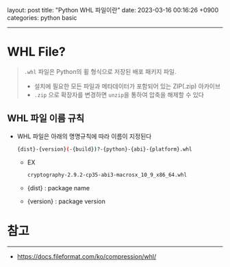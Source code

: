 layout: post
title:  "Python WHL 파일이란"
date:   2023-03-16 00:16:26 +0900
categories: python basic 

---

# WHL File?

> `.whl` 파일은 Python의 휠 형식으로 저장된 배포 패키지 파일.
>
> - 설치에 필요한 모든 파일과 메타데이터가 포함되어 있는 ZIP(.zip) 아카이브
> -  `.zip` 으로 확장자를 변경하면 `unzip`을 통하여 압축을 해제할 수 있다

## WHL 파일 이름 규칙

- WHL 파일은 아래의 명명규칙에 따라 이름이 지정된다

  ```bash
  {dist}-{version}(-{build})?-{python}-{abi}-{platform}.whl
  ```

  - EX

    ```bash
    cryptography-2.9.2-cp35-abi3-macrosx_10_9_x86_64.whl
    ```

  - {dist} : package name

  - {version} : package version 

# 참고

---

- https://docs.fileformat.com/ko/compression/whl/
